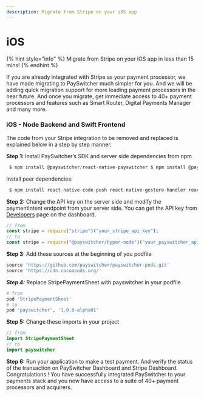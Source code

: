 ```yaml
---
description: Migrate from Stripe on your iOS app
---
```


# iOS

{% hint style="info" %}
Migrate from Stripe on your iOS app in less than 15 mins!
{% endhint %}

If you are already integrated with Stripe as your payment processor, we have made migrating to PaySwitcher much simpler for you. And we will be adding quick migration support for more leading payment processors in the near future. And once you migrate, get immediate access to 40+ payment processors and features such as Smart Router, Digital Payments Manager and many more.

### iOS - Node Backend and Swift Frontend

The code from your Stripe integration to be removed and replaced is explained below in a step by step manner.

**Step 1:** Install PaySwitcher’s SDK and server side dependencies from npm

```js
 $ npm install @payswitcher/react-native-payswitcher $ npm install @payswitcher/hyper-node --save-dev
```

Install peer dependencies:

```js
 $ npm install react-native-code-push react-native-gesture-handler react-native-inappbrowser-reborn react-native-pager-view react-native-safe-area-context react-native-screens react-native-svg
```

**Step 2:** Change the API key on the server side and modify the paymentIntent endpoint from your server side. You can get the API key from [Developers](https://app.payswitcher.com/developers) page on the dashboard.

```js
// from
const stripe = require("stripe")("your_stripe_api_key");
// to
const stripe = require("@payswitcher/hyper-node")("your_payswitcher_api_key");
```

**Step 3:** Add these sources at the beginning of you podfile

```ruby
source 'https://github.com/payswitcher/payswitcher-pods.git'
source 'https://cdn.cocoapods.org/'
```

_**Step 4:**_ Replace StripePaymentSheet with payswitcher in your podfile

```ruby
# from
pod 'StripePaymentSheet'
# to
pod 'payswitcher', '1.0.0-alpha01'
```

**Step 5:** Change these imports in your project

```swift
// from
import StripePaymentSheet
// to
import payswitcher
```

**Step 6:** Run your application to make a test payment. And verify the status of the transaction on PaySwitcher Dashboard and Stripe Dashboard. Congratulations ! You have successfully integrated PaySwitcher to your payments stack and you now have access to a suite of 40+ payment processors and acquirers.
